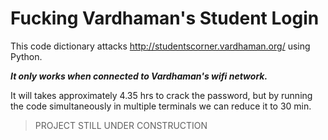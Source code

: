 # Fucking Vardhaman's Student Login
This code dictionary attacks http://studentscorner.vardhaman.org/ using Python.

***It only works when connected to Vardhaman's wifi network.***

It will takes approximately 4.35 hrs to crack the password, but by running the code simultaneously in multiple terminals we can reduce it to 30 min.

> PROJECT STILL UNDER CONSTRUCTION

